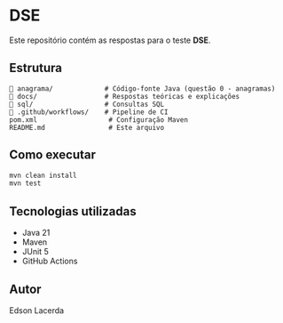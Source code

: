 # DSE

Este repositório contém as respostas para o teste **DSE**.

## Estrutura

```
📂 anagrama/             # Código-fonte Java (questão 0 - anagramas)
📂 docs/                 # Respostas teóricas e explicações
📂 sql/                  # Consultas SQL
📂 .github/workflows/    # Pipeline de CI
pom.xml                  # Configuração Maven
README.md                # Este arquivo
```

## Como executar

```bash
mvn clean install
mvn test
```

## Tecnologias utilizadas
- Java 21
- Maven
- JUnit 5
- GitHub Actions

## Autor
Edson Lacerda
